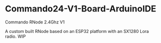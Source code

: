 # Commando24-V1-Board-ArduinoIDE
Commando RNode 2.4Ghz V1 


A custom built RNode based on an ESP32 platform with an SX1280 Lora radio.
WIP
